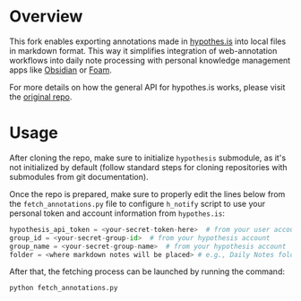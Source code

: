 # Overview
This fork enables exporting annotations made in [hypothes.is](https://web.hypothes.is/) into local files in markdown format. This way it simplifies integration of web-annotation workflows into daily note processing with personal knowledge management apps like [Obsidian](https://obsidian.md/) or [Foam](https://github.com/foambubble/foam/).

For more details on how the general API for hypothes.is works, please visit the [original repo](https://github.com/judell/h_notify).

# Usage
After cloning the repo, make sure to initialize `hypothesis` submodule, as it's not initialized by default (follow standard steps for cloning repositories with submodules from git documentation).

Once the repo is prepared, make sure to properly edit the lines below from the `fetch_annotations.py` file to configure `h_notify` script to use your personal token and account information from `hypothes.is`:

```python
hypothesis_api_token = <your-secret-token-here>  # from your user account, typically starts with `6879-`
group_id = <your-secret-group-id>  # from your hypothesis account
group_name = <your-secret-group-name>  # from your hypothesis account
folder = <where markdown notes will be placed> # e.g., Daily Notes folder in Obsidian, can be empty
```

After that, the fetching process can be launched by running the command:
```bash
python fetch_annotations.py
```